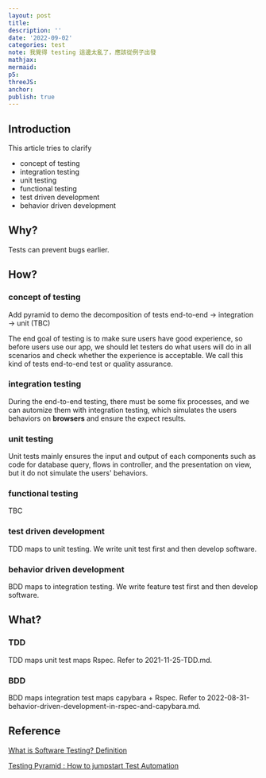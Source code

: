 ```yaml
---
layout: post
title:
description: ''
date: '2022-09-02'
categories: test
note: 我覺得 testing 這邊太亂了，應該從例子出發
mathjax:
mermaid:
p5:
threeJS:
anchor:
publish: true
---
```


## Introduction

This article tries to clarify

* concept of testing
* integration testing
* unit testing
* functional testing
* test driven development
* behavior driven development

## Why?

Tests can prevent bugs earlier.

## How?

### concept of testing

Add pyramid to demo the decomposition of tests end-to-end -> integration -> unit (TBC)

The end goal of testing is to make sure users have good experience, so before users use our app, we should let testers do what users will do in all scenarios and check whether the experience is acceptable. We call this kind of tests end-to-end test or quality assurance.

### integration testing

During the end-to-end testing, there must be some fix processes, and we can automize them with integration testing, which simulates the users behaviors on **browsers** and ensure the expect results.

### unit testing

Unit tests mainly ensures the input and output of each components such as code for database query, flows in controller, and the presentation on view, but it do not simulate the users' behaviors.

### functional testing

TBC

### test driven development

TDD maps to unit testing. We write unit test first and then develop software.

### behavior driven development

BDD maps to integration testing. We write feature test first and then develop software.

## What?

### TDD

TDD maps unit test maps Rspec. Refer to 2021-11-25-TDD.md.

### BDD

BDD maps integration test maps capybara + Rspec. Refer to 2022-08-31-behavior-driven-development-in-rspec-and-capybara.md.

## Reference

[What is Software Testing? Definition](https://www.guru99.com/software-testing-introduction-importance.html)

[Testing Pyramid : How to jumpstart Test Automation](https://www.browserstack.com/guide/testing-pyramid-for-test-automation)
